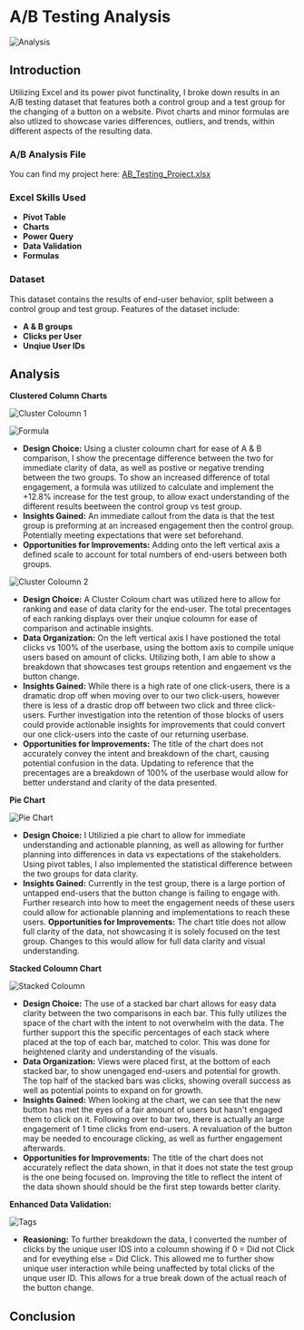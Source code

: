 # A/B Testing Analysis 

![Analysis](https://github.com/Billy-Shelton/AB-Testing-Analysis-Project/blob/main/.Pictures/Screenshot%202025-05-04%20030045.png)

## Introduction 

Utilizing Excel and its power pivot functinality, I broke down results in an A/B testing dataset that features both a control group and a test group for the changing of a button on a website. Pivot charts and minor formulas are also utlized to showcase varies differences, outliers, and trends, within different aspects of the resulting data. 

### A/B Analysis File
You can find my project here: [AB_Testing_Project.xlsx](https://github.com/Billy-Shelton/AB-Testing-Analysis-Project/blob/main/AB%20Testing%20Analysis/AB%20Testing%20Project.xlsx)

### Excel Skills Used
- **Pivot Table**
- **Charts**
- **Power Query**
- **Data Validation**
- **Formulas**

### Dataset
This dataset contains the results of end-user behavior, split between a control group and test group. Features of the dataset include:
- **A & B groups**
- **Clicks per User**
- **Unqiue User IDs**

## Analysis

**Clustered Column Charts**

![Cluster Coloumn 1](https://github.com/Billy-Shelton/AB-Testing-Analysis-Project/blob/main/.Pictures/Screenshot%202025-05-04%20030125.png)

![Formula](https://github.com/Billy-Shelton/AB-Testing-Analysis-Project/blob/main/.Pictures/Screenshot%202025-05-02%20211235.png)

- **Design Choice:** Using a cluster coloumn chart for ease of A & B comparison, I show the precentage difference between the two for immediate clarity of data, as well as postive or negative trending between the two groups. To show an increased difference of total engagement, a formula was utilized to calculate and implement the +12.8% increase for the test group, to allow exact understanding of the different results beetween the control group vs test group.
- **Insights Gained:** An immediate callout from the data is that the test group is preforming at an increased engagement then the control group. Potentially meeting expectations that were set beforehand.
- **Opportunities for Improvements:** Adding onto the left vertical axis a defined scale to account for total numbers of end-users between both groups.


![Cluster Coloumn 2](https://github.com/Billy-Shelton/AB-Testing-Analysis-Project/blob/main/.Pictures/Screenshot%202025-05-04%20030200.png)

- **Design Choice:** A Cluster Coloum chart was utilized here to allow for ranking and ease of data clarity for the end-user. The total precentages of each ranking displays over their unqiue coloumn for ease of comparison and actinable insights.  
- **Data Organization:** On the left vertical axis I have postioned the total clicks vs 100% of the userbase, using the bottom axis to compile unique users based on amount of clicks. Utilizing both, I am able to show a breakdown that showcases test groups retention and engaement vs the button change.
- **Insights Gained:** While there is a high rate of one click-users, there is a dramatic drop off when moving over to our two click-users, however there is less of a drastic drop off between two click and three click-users. Further investigation into the retention of those blocks of users could provide actionable insights for improvements that could convert our one click-users into the caste of our returning userbase.
- **Opportunities for Improvements:** The title of the chart does not accurately convey the intent and breakdown of the chart, causing potential confusion in the data. Updating to reference that the precentages are a breakdown of 100% of the userbase would allow for better understand and clarity of the data presented.


**Pie Chart**

![Pie Chart](https://github.com/Billy-Shelton/AB-Testing-Analysis-Project/blob/main/.Pictures/Screenshot%202025-05-04%20030226.png)

- **Design Choice:** I Utilizied a pie chart to allow for immediate understanding and actionable planning, as well as allowing for further planning into differences in data vs expectations of the stakeholders. Using pivot tables, I also implemented the statistical difference between the two groups for data clarity.
- **Insights Gained:** Currently in the test group, there is a large portion of untapped end-users that the button change is failing to engage with. Further research into how to meet the engagement needs of these users could allow for actionable planning and implementations to reach these users.
**Opportunities for Improvements:** The chart title does not allow full clarity of the data, not showcasing it is solely focused on the test group. Changes to this would allow for full data clarity and visual understanding.

**Stacked Coloumn Chart**

![Stacked Coloumn](https://github.com/Billy-Shelton/AB-Testing-Analysis-Project/blob/main/.Pictures/Screenshot%202025-05-04%20030310.png)

- **Design Choice:** The use of a stacked bar chart allows for easy data clarity between the two comparisons in each bar. This fully utilizes the space of the chart with the intent to not overwhelm with the data. The further support this the specific percentages of each stack where placed at the top of each bar, matched to color. This was done for heightened clarity and understanding of the visuals. 
- **Data Organization:** Views were placed first, at the bottom of each stacked bar, to show unengaged end-users and potential for growth. The top half of the stacked bars was clicks, showing overall success as well as potential points to expand on for growth.
- **Insights Gained:** When looking at the chart, we can see that the new button has met the eyes of a fair amount of users but hasn't engaged them to click on it. Following over to bar two, there is actually an large engagement of 1 time clicks from end-users. A revaluation of the button may be needed to encourage clicking, as well as further engagement afterwards. 
- **Opportunities for Improvements:** The title of the chart does not accurately reflect the data shown, in that it does not state the test group is the one being focused on. Improving the title to reflect the intent of the data shown should should be the first step towards better clarity.

**Enhanced Data Validation:**

![Tags](https://github.com/Billy-Shelton/AB-Testing-Analysis-Project/blob/main/.Pictures/Screenshot%202025-05-06%20000314.png?raw=true)

- **Reasioning:** To further breakdown the data, I converted the number of clicks by the unique user IDS into a coloumn showing if 0 = Did not Click and for eveything else = Did Click. This allowed me to further show unique user interaction while being unaffected by total clicks of the unque user ID. This allows for a true break down of the actual reach of the button change.  

## Conclusion

   





  

